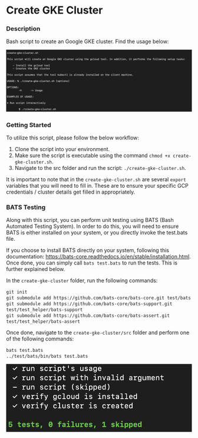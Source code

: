 # Create GKE Cluster

### Description
Bash script to create an Google GKE cluster. Find the usage below:

![Usage](https://github.com/markusewalker/Kubernetes-Stuff/blob/main/general/create-gke-cluster/usage.jpg)

### Getting Started
To utilize this script, please follow the below workflow:

1. Clone the script into your environment.
2. Make sure the script is executable using the command `chmod +x create-gke-cluster.sh`.
3. Navigate to the src folder and run the script: `./create-gke-cluster.sh`.

It is important to note that in the `create-gke-cluster.sh` are several `export` variables that you will need to fill in. These are to ensure your specific GCP credentials / cluster details get filled in appropriately.

### BATS Testing
Along with this script, you can perform unit testing using BATS (Bash Automated Testing System). In order to do this, you will need to ensure BATS is either installed on your system, or you directly invoke the test.bats file.

If you choose to install BATS directly on your system, following this documentation: https://bats-core.readthedocs.io/en/stable/installation.html. Once done, you can simply call `bats test.bats` to run the tests. This is further explained below.

In the `create-gke-cluster` folder, run the following commands:

```
git init
git submodule add https://github.com/bats-core/bats-core.git test/bats
git submodule add https://github.com/bats-core/bats-support.git test/test_helper/bats-support
git submodule add https://github.com/bats-core/bats-assert.git test/test_helper/bats-assert
```

Once done, navigate to the `create-gke-cluster/src` folder and perform one of the following commands:

```
bats test.bats
../test/bats/bin/bats test.bats
```

![BATS Testing Result](https://github.com/markusewalker/Kubernetes-Stuff/blob/main/general/create-gke-cluster/bats.jpg)
